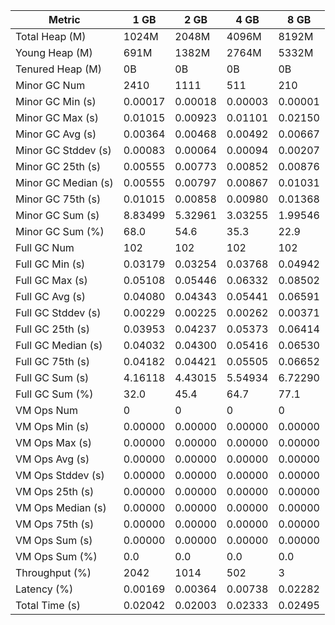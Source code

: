 | Metric | 1 GB | 2 GB | 4 GB | 8 GB |
|------|----|----|----|----|
| Total Heap (M) | 1024M | 2048M | 4096M | 8192M |
| Young Heap (M) | 691M | 1382M | 2764M | 5332M |
| Tenured Heap (M) | 0B | 0B | 0B | 0B |
| Minor GC Num | 2410 | 1111 | 511 | 210 |
| Minor GC Min (s) | 0.00017 | 0.00018 | 0.00003 | 0.00001 |
| Minor GC Max (s) | 0.01015 | 0.00923 | 0.01101 | 0.02150 |
| Minor GC Avg (s) | 0.00364 | 0.00468 | 0.00492 | 0.00667 |
| Minor GC Stddev (s) | 0.00083 | 0.00064 | 0.00094 | 0.00207 |
| Minor GC 25th (s) | 0.00555 | 0.00773 | 0.00852 | 0.00876 |
| Minor GC Median (s) | 0.00555 | 0.00797 | 0.00867 | 0.01031 |
| Minor GC 75th (s) | 0.01015 | 0.00858 | 0.00980 | 0.01368 |
| Minor GC Sum (s) | 8.83499 | 5.32961 | 3.03255 | 1.99546 |
| Minor GC Sum (%) | 68.0 | 54.6 | 35.3 | 22.9 |
| Full GC Num | 102 | 102 | 102 | 102 |
| Full GC Min (s) | 0.03179 | 0.03254 | 0.03768 | 0.04942 |
| Full GC Max (s) | 0.05108 | 0.05446 | 0.06332 | 0.08502 |
| Full GC Avg (s) | 0.04080 | 0.04343 | 0.05441 | 0.06591 |
| Full GC Stddev (s) | 0.00229 | 0.00225 | 0.00262 | 0.00371 |
| Full GC 25th (s) | 0.03953 | 0.04237 | 0.05373 | 0.06414 |
| Full GC Median (s) | 0.04032 | 0.04300 | 0.05416 | 0.06530 |
| Full GC 75th (s) | 0.04182 | 0.04421 | 0.05505 | 0.06652 |
| Full GC Sum (s) | 4.16118 | 4.43015 | 5.54934 | 6.72290 |
| Full GC Sum (%) | 32.0 | 45.4 | 64.7 | 77.1 |
| VM Ops Num | 0 | 0 | 0 | 0 |
| VM Ops Min (s) | 0.00000 | 0.00000 | 0.00000 | 0.00000 |
| VM Ops Max (s) | 0.00000 | 0.00000 | 0.00000 | 0.00000 |
| VM Ops Avg (s) | 0.00000 | 0.00000 | 0.00000 | 0.00000 |
| VM Ops Stddev (s) | 0.00000 | 0.00000 | 0.00000 | 0.00000 |
| VM Ops 25th (s) | 0.00000 | 0.00000 | 0.00000 | 0.00000 |
| VM Ops Median (s) | 0.00000 | 0.00000 | 0.00000 | 0.00000 |
| VM Ops 75th (s) | 0.00000 | 0.00000 | 0.00000 | 0.00000 |
| VM Ops Sum (s) | 0.00000 | 0.00000 | 0.00000 | 0.00000 |
| VM Ops Sum (%) | 0.0 | 0.0 | 0.0 | 0.0 |
| Throughput (%) | 2042 | 1014 | 502 | 3 |
| Latency (%) | 0.00169 | 0.00364 | 0.00738 | 0.02282 |
| Total Time (s) | 0.02042 | 0.02003 | 0.02333 | 0.02495 |
